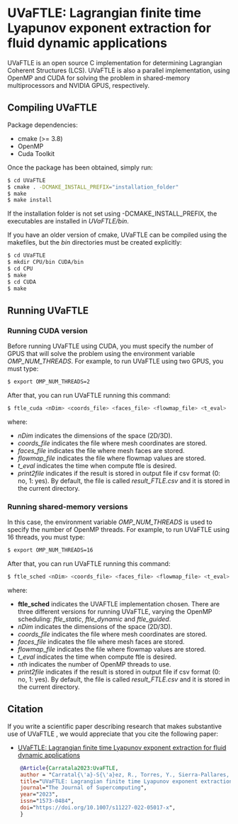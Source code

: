 # UVaFTLE: Lagrangian finite time Lyapunov exponent extraction for fluid dynamic applications

UVaFTLE is an open source C implementation for determining Lagrangian Coherent Structures
(LCS). UVaFTLE is also a parallel implementation, using OpenMP and CUDA for
solving the problem in shared-memory multiprocessors and NVIDIA GPUS,
respectively.

## Compiling UVaFTLE

Package dependencies: 

* cmake (>= 3.8)
* OpenMP
* Cuda Toolkit


Once the package has been obtained, simply run:

```bash
$ cd UVaFTLE
$ cmake . -DCMAKE_INSTALL_PREFIX="installation_folder"  
$ make
$ make install
```

If the installation folder is not set using -DCMAKE_INSTALL_PREFIX,  the executables are installed in
*UVaFTLE/bin*.

If you have an older version of cmake, UVaFTLE can be compiled using the
makefiles, but the *bin* directories must be created explicitly:


```bash
$ cd UVaFTLE
$ mkdir CPU/bin CUDA/bin  
$ cd CPU
$ make
$ cd CUDA
$ make 
```

## Running UVaFTLE

### Running CUDA version

Before running UVaFTLE using CUDA, you must specify the number of GPUS that will solve the problem using the environment variable *OMP_NUM_THREADS*. For example, 
to run UVaFTLE using two GPUS, you must type:

```bash
$ export OMP_NUM_THREADS=2
```
After that, you can run UVaFTLE running this command:

```bash
$ ftle_cuda <nDim> <coords_file> <faces_file> <flowmap_file> <t_eval>
```
where: 

* *nDim* indicates the dimensions of the space (2D/3D).
* *coords_file* indicates the file where mesh coordinates are stored.
* *faces_file* indicates the file where mesh faces are stored.
* *flowmap_file* indicates the file where flowmap values are stored.
* *t_eval* indicates the time when compute ftle is desired.
* *print2file* indicates if the result is stored in output file if csv format (0: no, 1: yes). By default, the file is called *result_FTLE.csv* and it is stored in the current directory. 

### Running shared-memory versions

In this case,  the environment variable *OMP_NUM_THREADS* is used to specify the number of OpenMP threads. For example, 
to run UVaFTLE using 16 threads, you must type:

```bash
$ export OMP_NUM_THREADS=16
```
After that, you can run UVaFTLE running this command:

```bash
$ ftle_sched <nDim> <coords_file> <faces_file> <flowmap_file> <t_eval> <nth> <print2file>
```
where: 

* **ftle_sched** indicates the UVAFTLE implementation chosen. There are three different versions for running UVaFTLE, varying the OpenMP scheduling: *ftle_static*, *ftle_dynamic* and *ftle_guided*.
* *nDim* indicates the dimensions of the space (2D/3D).
* *coords_file* indicates the file where mesh coordinates are stored.
* *faces_file* indicates the file where mesh faces are stored.
* *flowmap_file* indicates the file where flowmap values are stored.
* *t_eval* indicates the time when compute ftle is desired.
* *nth* indicates the number of OpenMP threads to use.
* *print2file* indicates if the result is stored in output file if csv format (0: no, 1: yes). By default, the file is called *result_FTLE.csv* and it is stored in the current directory. 

## Citation

If you write a scientific paper describing research that makes substantive use of
UVaFTLE , we would appreciate that you cite the following paper:

* [UVaFTLE: Lagrangian finite time Lyapunov exponent extraction for fluid dynamic applications](https://link.springer.com/article/10.1007/s11227-022-05017-x) 

```BibTeX
	@Article{Carratala2023:UvaFTLE,
	author = "Carratal{\'a}-S{\'a}ez, R., Torres, Y., Sierra-Pallares, J. et al.",
	title="UVaFTLE: Lagrangian finite time Lyapunov exponent extraction for fluid dynamic applications",
	journal="The Journal of Supercomputing",
	year="2023",
	issn="1573-0484",
	doi="https://doi.org/10.1007/s11227-022-05017-x",
	}   
```
